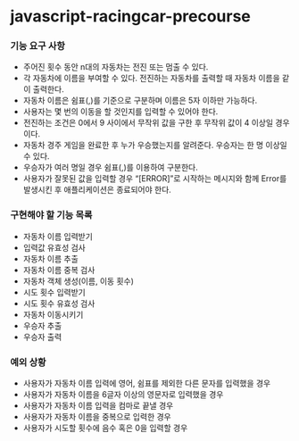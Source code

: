 # javascript-racingcar-precourse
### 기능 요구 사항
- 주어진 횟수 동안 n대의 자동차는 전진 또는 멈출 수 있다.
- 각 자동차에 이름을 부여할 수 있다. 전진하는 자동차를 출력할 때 자동차 이름을 같이 출력한다.
- 자동차 이름은 쉼표(,)를 기준으로 구분하며 이름은 5자 이하만 가능하다.
- 사용자는 몇 번의 이동을 할 것인지를 입력할 수 있어야 한다.
- 전진하는 조건은 0에서 9 사이에서 무작위 값을 구한 후 무작위 값이 4 이상일 경우이다.
- 자동차 경주 게임을 완료한 후 누가 우승했는지를 알려준다. 우승자는 한 명 이상일 수 있다.
- 우승자가 여러 명일 경우 쉼표(,)를 이용하여 구분한다.
- 사용자가 잘못된 값을 입력할 경우 “[ERROR]”로 시작하는 메시지와 함께 Error를 발생시킨 후 애플리케이션은 종료되어야 한다.
### 구현해야 할 기능 목록
- 자동차 이름 입력받기
- 입력값 유효성 검사
- 자동차 이름 추출
- 자동차 이름 중복 검사
- 자동차 객체 생성(이름, 이동 횟수)
- 시도 횟수 입력받기
- 시도 횟수 유효성 검사
- 자동차 이동시키기
- 우승자 추출
- 우승자 출력
### 예외 상황
- 사용자가 자동차 이름 입력에 영어, 쉼표를 제외한 다른 문자를 입력했을 경우
- 사용자가 자동차 이름을 6글자 이상의 영문자로 입력했을 경우
- 사용자가 자동차 이름 입력을 컴마로 끝낼 경우
- 사용자가 자동차 이름을 중복으로 입력한 경우
- 사용자가 시도할 횟수에 음수 혹은 0을 입력할 경우